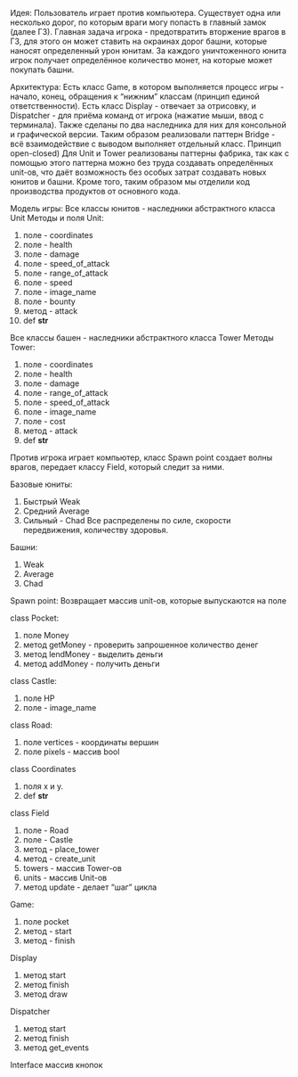 Идея:
Пользователь играет против компьютера. Существует одна или несколько дорог, по которым враги могу попасть в главный замок (далее ГЗ). Главная задача игрока - предотвратить вторжение врагов в ГЗ, для этого он может ставить на окраинах дорог башни, которые наносят определенный урон юнитам. За каждого уничтоженного юнита игрок получает определённое количество монет, на которые может покупать башни.

Архитектура:
    Есть класс Game, в котором выполняется процесс игры - начало, конец, обращения к “нижним” классам (принцип единой ответственности). Есть класс Display - отвечает за отрисовку, и Dispatcher - для приёма команд от игрока (нажатие мыши, ввод с терминала). Также сделаны по два наследника для них для консольной и графической версии. Таким образом реализовали паттерн Bridge - всё взаимодействие с выводом выполняет отдельный класс. Принцип open-closed)
    Для Unit и Tower реализованы паттерны фабрика, так как с помощью этого паттерна можно без труда создавать определённых unit-ов, что даёт возможность без особых затрат создавать новых юнитов и башни. Кроме того, таким образом мы отделили код производства продуктов от основного кода.

Модель игры:
    Все классы юнитов - наследники абстрактного класса Unit
Методы и поля Unit:
1) поле - coordinates
2) поле - health
3) поле - damage
4) поле - speed_of_attack
5) поле - range_of_attack
6) поле - speed
7) поле - image_name
8) поле - bounty
9) метод  - attack
10) def __str__


Все классы башен - наследники абстрактного класса Tower
Методы Tower:
1) поле - coordinates
2) поле -  health
3) поле - damage
4) поле - range_of_attack
5) поле -  speed_of_attack
6) поле - image_name
7) поле - cost
8) метод - attack
9) def __str__
    


Против игрока играет компьютер, класс Spawn point создает волны врагов, передает классу Field, который следит за ними.

Базовые юниты:
1) Быстрый Weak
2) Средний Average
3) Сильный  - Chad
Все распределены по силе, скорости передвижения, количеству здоровья.

Башни:
1) Weak
2) Average
3) Chad 

Spawn point: Возвращает массив unit-ов, которые выпускаются на поле

class Pocket:
1) поле Money
2) метод getMoney - проверить запрошенное количество денег
3) метод lendMoney - выделить деньги
4) метод addMoney - получить деньги

class Castle:
1) поле HP
2) поле - image_name

class Road:
1) поле vertices - координаты вершин
2) поле pixels - массив bool

class Coordinates
1) поля x и y.
2) def __str__

class Field
1) поле - Road 
2) поле - Castle 
3) метод - place_tower
4) метод - create_unit
5) towers - массив Tower-ов
6) units - массив Unit-ов
7) метод update - делает “шаг” цикла

Game:
1) поле pocket
2) метод - start
3) метод - finish

Display
1) метод start
2) метод finish
3) метод draw

Dispatcher
1) метод start
2) метод finish
3) метод get_events

Interface
массив кнопок

